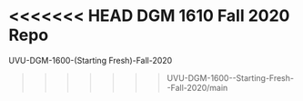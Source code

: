 <<<<<<< HEAD
DGM 1610 Fall 2020 Repo
=======
UVU-DGM-1600-(Starting Fresh)-Fall-2020
>>>>>>> UVU-DGM-1600--Starting-Fresh--Fall-2020/main

